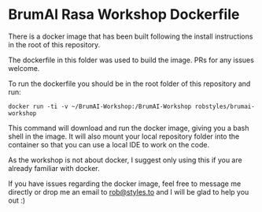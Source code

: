 # BrumAI Rasa Workshop Dockerfile

There is a docker image that has been built following the install instructions in the root of this repository.

The dockerfile in this folder was used to build the image. PRs for any issues welcome.

To run the dockerfile you should be in the root folder of this repository and run:

`docker run -ti -v ~/BrumAI-Workshop:/BrumAI-Workshop robstyles/brumai-workshop`

This command will download and run the docker image, giving you a bash shell in the image. It will also mount your local repository folder into the container so that you can use a local IDE to work on the code.

As the workshop is not about docker, I suggest only using this if you are already familiar with docker.

If you have issues regarding the docker image, feel free to message me directly or drop me an email to rob@styles.to and I will be glad to help you out :) 
